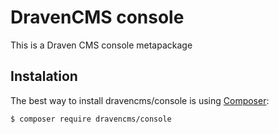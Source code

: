 # DravenCMS console

This is a Draven CMS console metapackage

## Instalation

The best way to install dravencms/console is using  [Composer](http://getcomposer.org/):


```sh
$ composer require dravencms/console
```

